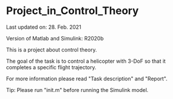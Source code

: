 # Project_in_Control_Theory

Last updated on: 28. Feb. 2021

Version of Matlab and Simulink: R2020b

This is a project about control theory.

The goal of the task is to control a helicopter with 3-DoF so that it completes a specific flight trajectory.

For more information please read "Task description" and "Report".

Tip: Please run "init.m" before running the Simulink model.
